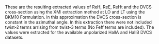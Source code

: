 These are the resulting extracted values of ReH, ReE, ReHt and the DVCS cross-section using the XMI extraction method at LO and LT using the BKM10 Formulation. In this approximation the DVCS cross-section is constant in the azimuthal angle. In this extraction there were not included twist-2 terms arrising from twist-3 terms (No Feff terms are included). 
The values were extracted for the available unpolarized HallA and HallB DVCS datasets.
